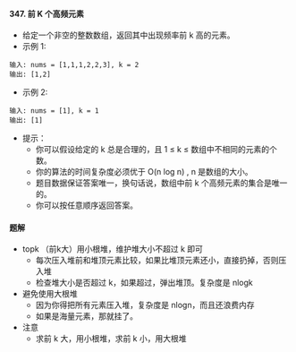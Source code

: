 #### 347. 前 K 个高频元素
- 给定一个非空的整数数组，返回其中出现频率前 k 高的元素。
- 示例 1:
```
输入: nums = [1,1,1,2,2,3], k = 2
输出: [1,2]
```
- 示例 2:
```
输入: nums = [1], k = 1
输出: [1]
```

- 提示：
  - 你可以假设给定的 k 总是合理的，且 1 ≤ k ≤ 数组中不相同的元素的个数。
  - 你的算法的时间复杂度必须优于 O(n log n) , n 是数组的大小。
  - 题目数据保证答案唯一，换句话说，数组中前 k 个高频元素的集合是唯一的。
  - 你可以按任意顺序返回答案。

#### 题解
- topk （前k大）用小根堆，维护堆大小不超过 k 即可
  - 每次压入堆前和堆顶元素比较，如果比堆顶元素还小，直接扔掉，否则压入堆
  - 检查堆大小是否超过 k，如果超过，弹出堆顶。复杂度是 nlogk
- 避免使用大根堆
  - 因为你得把所有元素压入堆，复杂度是 nlogn，而且还浪费内存
  - 如果是海量元素，那就挂了。
- 注意
  - 求前 k 大，用小根堆，求前 k 小，用大根堆